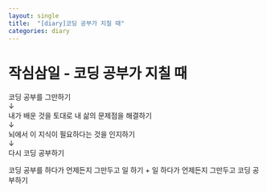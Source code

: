 ```yaml
---
layout: single
title:  "[diary]코딩 공부가 지칠 때"
categories: diary
---
```


# 작심삼일 - 코딩 공부가 지칠 때

코딩 공부를 그만하기   
↓   
내가 배운 것을 토대로 내 삶의 문제점을 해결하기   
↓   
뇌에서 이 지식이 필요하다는 것을 인지하기   
↓   
다시 코딩 공부하기   
   
코딩 공부를 하다가 언제든지 그만두고 일 하기 + 일 하다가 언제든지 그만두고 코딩 공부하기
